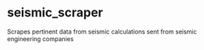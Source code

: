 # seismic_scraper
Scrapes pertinent data from seismic calculations sent from seismic engineering companies
